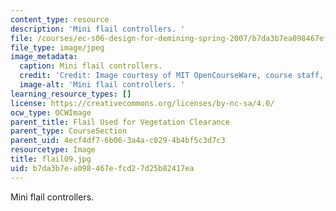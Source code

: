 ```yaml
---
content_type: resource
description: 'Mini flail controllers. '
file: /courses/ec-s06-design-for-demining-spring-2007/b7da3b7ea098467efcd27d25b82417ea_flail09.jpg
file_type: image/jpeg
image_metadata:
  caption: Mini flail controllers.
  credit: 'Credit: Image courtesy of MIT OpenCourseWare, course staff, and students.'
  image-alt: 'Mini flail controllers. '
learning_resource_types: []
license: https://creativecommons.org/licenses/by-nc-sa/4.0/
ocw_type: OCWImage
parent_title: Flail Used for Vegetation Clearance
parent_type: CourseSection
parent_uid: 4ecf4df7-6b06-3a4a-c029-4b4bf5c3d7c3
resourcetype: Image
title: flail09.jpg
uid: b7da3b7e-a098-467e-fcd2-7d25b82417ea
---
```

Mini flail controllers. 